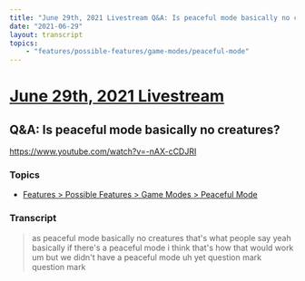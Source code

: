 ```yaml
---
title: "June 29th, 2021 Livestream Q&A: Is peaceful mode basically no creatures?"
date: "2021-06-29"
layout: transcript
topics:
    - "features/possible-features/game-modes/peaceful-mode"
---
```

# [June 29th, 2021 Livestream](../2021-06-29.md)
## Q&A: Is peaceful mode basically no creatures?
https://www.youtube.com/watch?v=-nAX-cCDJRI

### Topics
* [Features > Possible Features > Game Modes > Peaceful Mode](../topics/features/possible-features/game-modes/peaceful-mode.md)

### Transcript

> as peaceful mode basically no creatures that's what people say yeah basically if there's a peaceful mode i think that's how that would work um but we didn't have a peaceful mode uh yet question mark question mark
